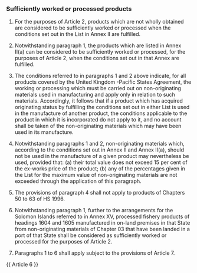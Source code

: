 ### Sufficiently worked or processed products

1. For the purposes of Article 2, products which are not wholly obtained are considered to be sufficiently worked or processed when the conditions set out in the List in Annex II are fulfilled.

2. Notwithstanding paragraph 1, the products which are listed in Annex II(a) can be considered to be sufficiently worked or processed, for the purposes of Article 2, when the conditions set out in that Annex are fulfilled.

3. The conditions referred to in paragraphs 1 and 2 above indicate, for all products covered by the United Kingdom -Pacific States Agreement, the working or processing which must be carried out on non-originating materials used in manufacturing and apply only in relation to such materials. Accordingly, it follows that if a product which has acquired originating status by fulfilling the conditions set out in either List is used in the manufacture of another product, the conditions applicable to the product in which it is incorporated do not apply to it, and no account shall be taken of the non-originating materials which may have been used in its manufacture.

4. Notwithstanding paragraphs 1 and 2, non-originating materials which, according to the conditions set out in Annex II and Annex II(a), should not be used in the manufacture of a given product may nevertheless be used, provided that:
(a) their total value does not exceed 15 per cent of the ex-works price of the product;
(b) any of the percentages given in the List for the maximum value of non-originating materials are not exceeded through the application of this paragraph.

5. The provisions of paragraph 4 shall not apply to products of Chapters 50 to 63 of HS 1996.

6. Notwithstanding paragraph 1, further to the arrangements for the Solomon Islands referred to in Annex XV, processed fishery products of headings 1604 and 1605 manufactured in on-land premises in that State from non-originating materials of Chapter 03 that have been landed in a port of that State shall be considered as sufficiently worked or processed for the purposes of Article 2. 

7. Paragraphs 1 to 6 shall apply subject to the provisions of Article 7.

{{ Article 6 }}
